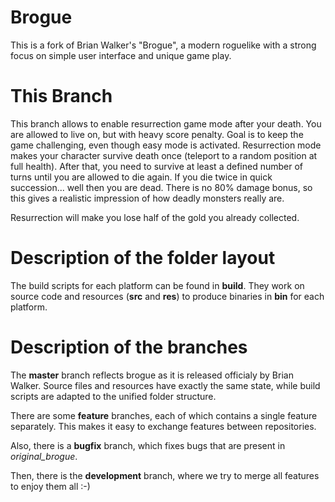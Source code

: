 Brogue
======

This is a fork of Brian Walker's "Brogue", a modern roguelike with a strong focus on simple user interface and unique game play.


This Branch
===========

This branch allows to enable resurrection game mode after your death. You are allowed to live on, but with heavy score penalty. Goal is to keep the game challenging, even though easy mode is activated. Resurrection mode makes your character survive death once (teleport to a random position at full health). After that, you need to survive at least a defined number of turns until you are allowed to die again. If you die twice in quick succession... well then you are dead. There is no 80% damage bonus, so this gives a realistic impression of how deadly monsters really are.

Resurrection will make you lose half of the gold you already collected.


Description of the folder layout
================================

The build scripts for each platform can be found in **build**. They work on source code and resources (**src** and **res**) to produce binaries in **bin** for each platform.


Description of the branches
===========================

The **master** branch reflects brogue as it is released officialy by Brian Walker. Source files and resources have exactly the same state, while build scripts are adapted to the unified folder structure.

There are some **feature** branches, each of which contains a single feature separately. This makes it easy to exchange features between repositories.

Also, there is a **bugfix** branch, which fixes bugs that are present in *original_brogue*.

Then, there is the **development** branch, where we try to merge all features to enjoy them all :-)
